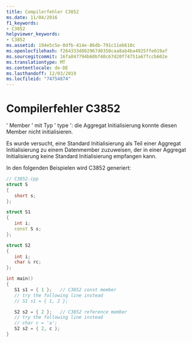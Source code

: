 ```yaml
---
title: Compilerfehler C3852
ms.date: 11/04/2016
f1_keywords:
- C3852
helpviewer_keywords:
- C3852
ms.assetid: 194e5c5e-0dfb-414e-86db-791c11eb610c
ms.openlocfilehash: f264333d802967d0350caa8ab4ba4925ffe019af
ms.sourcegitcommit: 16fa847794b60bf40c67d20f74751a67fccb602e
ms.translationtype: MT
ms.contentlocale: de-DE
ms.lasthandoff: 12/03/2019
ms.locfileid: "74754874"
---
```

# <a name="compiler-error-c3852"></a>Compilerfehler C3852

' Member ' mit Typ ' type ': die Aggregat Initialisierung konnte diesen Member nicht initialisieren.

Es wurde versucht, eine Standard Initialisierung als Teil einer Aggregat Initialisierung zu einem Datenmember zuzuweisen, der in einer Aggregat Initialisierung keine Standard Initialisierung empfangen kann.

In den folgenden Beispielen wird C3852 generiert:

```cpp
// C3852.cpp
struct S
{
   short s;
};

struct S1
{
   int i;
   const S s;
};

struct S2
{
   int i;
   char & rc;
};

int main()
{
   S1 s1 = { 1 };   // C3852 const member
   // try the following line instead
   // S1 s1 = { 1, 2 };

   S2 s2 = { 2 };   // C3852 reference member
   // try the following line instead
   // char c = 'a';
   S2 s2 = { 2, c };
}
```
